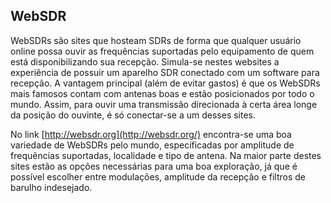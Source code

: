 ## WebSDR

WebSDRs são sites que hosteam SDRs de forma que qualquer usuário online possa ouvir as frequências suportadas pelo equipamento de quem está disponibilizando sua recepção. Simula-se nestes websites a experiência de possuir um aparelho SDR conectado com um software para recepção. A vantagem principal (além de evitar gastos) é que os WebSDRs mais famosos contam com antenas boas e estão posicionados por todo o mundo. Assim, para ouvir uma transmissão direcionada à certa área longe da posição do ouvinte, é só conectar-se a um desses sites.

No link [http://websdr.org](http://websdr.org/) encontra-se uma boa variedade de WebSDRs pelo mundo, especificadas por amplitude de frequências suportadas, localidade e tipo de antena. Na maior parte destes sites estão as opções necessárias para uma boa exploração, já que é possível escolher entre modulações, amplitude da recepção e filtros de barulho indesejado.